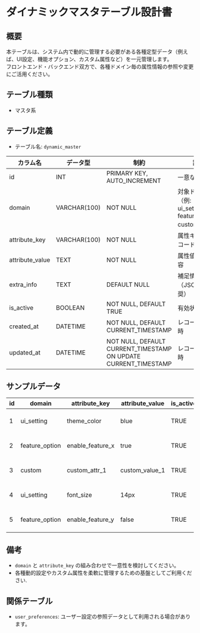 # ダイナミックマスタテーブル設計書

## 概要
本テーブルは、システム内で動的に管理する必要がある各種定型データ（例えば、UI設定、機能オプション、カスタム属性など）を一元管理します。  
フロントエンド・バックエンド双方で、各種ドメイン毎の属性情報の参照や変更にご活用ください。

## テーブル種類
- マスタ系

## テーブル定義
- テーブル名: `dynamic_master`

| カラム名       | データ型      | 制約                                             | 説明                                              |
|----------------|---------------|--------------------------------------------------|---------------------------------------------------|
| id             | INT           | PRIMARY KEY, AUTO_INCREMENT                      | 一意な識別子                                        |
| domain         | VARCHAR(100)  | NOT NULL                                         | 対象ドメイン（例: ui_setting, feature_option, custom） |
| attribute_key  | VARCHAR(100)  | NOT NULL                                         | 属性キーまたはコード                                |
| attribute_value| TEXT          | NOT NULL                                         | 属性値または内容                                   |
| extra_info     | TEXT          | DEFAULT NULL                                     | 補足情報（JSON形式推奨）                            |
| is_active      | BOOLEAN       | NOT NULL, DEFAULT TRUE                           | 有効状態                                           |
| created_at     | DATETIME      | NOT NULL, DEFAULT CURRENT_TIMESTAMP              | レコード作成日時                                  |
| updated_at     | DATETIME      | NOT NULL, DEFAULT CURRENT_TIMESTAMP ON UPDATE CURRENT_TIMESTAMP | レコード更新日時              |

## サンプルデータ
| id | domain      | attribute_key | attribute_value       | is_active | created_at           | updated_at           |
|----|-------------|---------------|-----------------------|-----------|----------------------|----------------------|
| 1  | ui_setting  | theme_color   | blue                  | TRUE      | 2023-10-01 00:00:00  | 2023-10-01 00:00:00  |
| 2  | feature_option | enable_feature_x | true             | TRUE      | 2023-10-02 00:00:00  | 2023-10-02 00:00:00  |
| 3  | custom      | custom_attr_1 | custom_value_1        | TRUE      | 2023-10-03 00:00:00  | 2023-10-03 00:00:00  |
| 4  | ui_setting  | font_size     | 14px                  | TRUE      | 2023-10-04 00:00:00  | 2023-10-04 00:00:00  |
| 5  | feature_option | enable_feature_y | false            | TRUE      | 2023-10-05 00:00:00  | 2023-10-05 00:00:00  |

## 備考
- `domain` と `attribute_key` の組み合わせで一意性を検討してください。
- 各種動的設定やカスタム属性を柔軟に管理するための基盤としてご利用ください.

## 関係テーブル
- `user_preferences`: ユーザー設定の参照データとして利用される場合があります。
